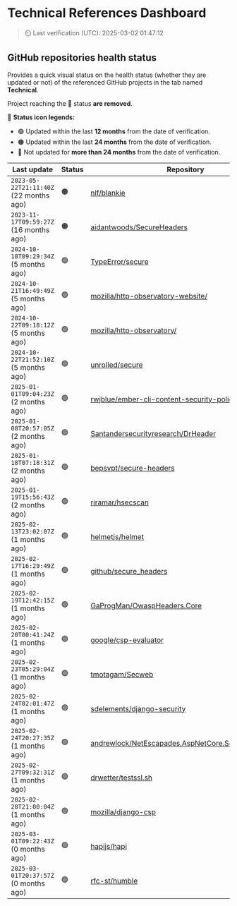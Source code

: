 
# Technical References Dashboard

> :timer_clock: Last verification (UTC): 2025-03-02 01:47:12

## GitHub repositories health status

Provides a quick visual status on the health status (whether they are updated or not) of the referenced GitHub projects in the tab named **Technical**.

Project reaching the :red_circle: status **are removed**.

:speech_balloon: **Status icon legends:**

* :green_circle: Updated within the last **12 months** from the date of verification.
* :orange_circle: Updated within the last **24 months** from the date of verification.
* :red_circle: Not updated for **more than 24 months** from the date of verification.

| Last update | Status | Repository |
| --- | --- | --- |
| `2023-05-22T21:11:40Z` (22 months ago) | :orange_circle: | [nlf/blankie](https://github.com/nlf/blankie) |
| `2023-11-17T09:59:27Z` (16 months ago) | :orange_circle: | [aidantwoods/SecureHeaders](https://github.com/aidantwoods/SecureHeaders) |
| `2024-10-18T09:29:34Z` (5 months ago) | :green_circle: | [TypeError/secure](https://github.com/TypeError/secure) |
| `2024-10-21T16:49:49Z` (5 months ago) | :green_circle: | [mozilla/http-observatory-website/](https://github.com/mozilla/http-observatory-website/) |
| `2024-10-22T09:18:12Z` (5 months ago) | :green_circle: | [mozilla/http-observatory/](https://github.com/mozilla/http-observatory/) |
| `2024-10-22T21:52:10Z` (5 months ago) | :green_circle: | [unrolled/secure](https://github.com/unrolled/secure) |
| `2025-01-01T09:04:23Z` (2 months ago) | :green_circle: | [rwjblue/ember-cli-content-security-policy/](https://github.com/rwjblue/ember-cli-content-security-policy/) |
| `2025-01-08T20:57:05Z` (2 months ago) | :green_circle: | [Santandersecurityresearch/DrHeader](https://github.com/Santandersecurityresearch/DrHeader) |
| `2025-01-18T07:18:31Z` (2 months ago) | :green_circle: | [bepsvpt/secure-headers](https://github.com/bepsvpt/secure-headers) |
| `2025-01-19T15:56:43Z` (2 months ago) | :green_circle: | [riramar/hsecscan](https://github.com/riramar/hsecscan) |
| `2025-02-13T23:02:07Z` (1 months ago) | :green_circle: | [helmetjs/helmet](https://github.com/helmetjs/helmet) |
| `2025-02-17T16:29:49Z` (1 months ago) | :green_circle: | [github/secure_headers](https://github.com/github/secure_headers) |
| `2025-02-19T12:42:15Z` (1 months ago) | :green_circle: | [GaProgMan/OwaspHeaders.Core](https://github.com/GaProgMan/OwaspHeaders.Core) |
| `2025-02-20T00:41:24Z` (1 months ago) | :green_circle: | [google/csp-evaluator](https://github.com/google/csp-evaluator) |
| `2025-02-23T05:29:04Z` (1 months ago) | :green_circle: | [tmotagam/Secweb](https://github.com/tmotagam/Secweb) |
| `2025-02-24T02:01:47Z` (1 months ago) | :green_circle: | [sdelements/django-security](https://github.com/sdelements/django-security) |
| `2025-02-24T20:27:35Z` (1 months ago) | :green_circle: | [andrewlock/NetEscapades.AspNetCore.SecurityHeaders](https://github.com/andrewlock/NetEscapades.AspNetCore.SecurityHeaders) |
| `2025-02-27T09:32:31Z` (1 months ago) | :green_circle: | [drwetter/testssl.sh](https://github.com/drwetter/testssl.sh) |
| `2025-02-28T21:00:04Z` (1 months ago) | :green_circle: | [mozilla/django-csp](https://github.com/mozilla/django-csp) |
| `2025-03-01T09:22:43Z` (0 months ago) | :green_circle: | [hapijs/hapi](https://github.com/hapijs/hapi) |
| `2025-03-01T20:37:57Z` (0 months ago) | :green_circle: | [rfc-st/humble](https://github.com/rfc-st/humble) |

